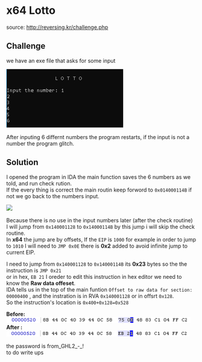 # x64 Lotto

source: http://reversing.kr/challenge.php

## Challenge
we have an exe file that asks for some input 

![](cmd.png)

After inputing 6 differnt numbers the program restarts, if the input is not a number the program glitch.

## Solution

I opened the program in IDA the main function saves the 6 numbers as we told, and run check rution.\
If the every thing is correct the main routin keep forword to `0x014000114B` if not we go back to the numbers input.

![](maincheck.jpg)


Because there is no use in the input numbers later (after the check routine)\
I will jump from `0x140001128` to `0x14000114B` by this jump i will skip the check routine.\
In __x64__ the jump are by offsets, If the `EIP` is `1000` for example in order to jump to `1010` I will need to `JMP 0x0E` there is __0x2__ added to avoid infinite jump to current EIP.

I need to jump from `0x140001128` to `0x14000114B` its __0x23__ bytes so the the instruction is `JMP 0x21` \
or in hex, `EB 21`
I oreder to edit this instruction in hex editor we need to know the __Raw data offeset__.\
IDA tells us in the top of the main funtion `Offset to raw data for section: 00000400` , and the instration is in RVA `0x140001128` or in offsrt `0x128`.\
So the instruction's location is `0x400+0x128=0x528`

__Before:__ ![](HexEditBefore.png)\
__After :__ ![](HexEditAfter.png)






the password is from_GHL2_-_! \
to do write ups 
